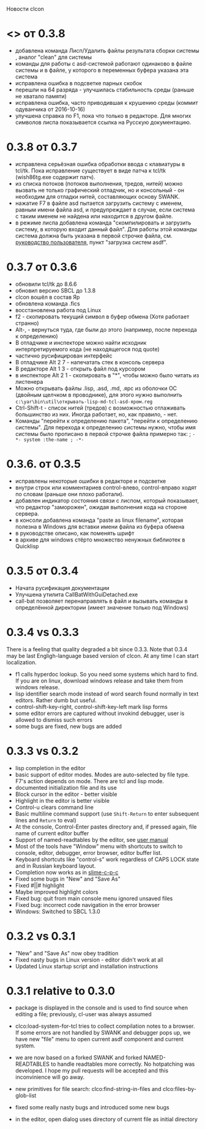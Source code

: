 Новости clcon 

<<TRUNK>> от 0.3.8
=======
- добавлена команда Лисп/Удалить файлы результата сборки системы , аналог "clean" для системы
- команды для работы с asd-системой работают одинаково в файле системы и в файле, у которого в переменных буфера указана эта система
- исправлена ошибка в подсветке парных скобок
- перешли на 64 разряда - улучшилась стабильность среды (раньше не хватало памяти)
- исправлена ошибка, часто приводившая к крушению среды (коммит одуванчика от 2016-10-16)
- улучшена справка по F1, пока что только в редакторе. Для многих символов лиспа показывается ссылка на Русскую документацию. 

0.3.8 от 0.3.7
=====
- исправлена серьёзная ошибка обработки ввода с клавиатуры в tcl/tk. Пока исправление существует в виде патча к tcl/tk (wish86tg.exe содержит патч). 
- из списка потоков (потоков выполнения, тредов, нитей) можно вызвать не только графический отладчик, но и консольный - он необходим для отладки нитей, составляющих основу SWANK. 
- нажатие F7 в файле asd пытается загрузить систему с именем, равным имени файла asd, и предупреждает в случае, если система с таким именем не найдена или находится в другом файле. 
- в режиме лиспа добавлена команда "скомпилировать и загрузить систему, в которую входит данный файл". Для работы этой команды система должна быть указана в первой строчке файла, см. [руководство пользователя](user-manual.md), пункт "загрузка систем asdf". 

0.3.7 от 0.3.6
=====
- обновили tcl/tk до 8.6.6
- обновил версию SBCL до 1.3.8
- clcon вошёл в состав Яр
- обновлена команда .fics
- восстановлена работа под Linux
- f2 - скопировать текущий символ в буфер обмена (Хотя работает странно)
- Alt-, - вернуться туда, где были до этого (например, после перехода к определению)
- В отладчике и инспекторе можно найти исходник интерпретируемого кода (не находящегося под quote)
- частично русифицирован интерфейс
- В отладчике Alt 2 7 - напечатать стек в консоль сервера
- В редакторе Alt 1 3 - открыть файл под курсором
- в инспекторе Alt 2 1 - скопировать в "*", чтобы можно было читать из листенера
- Можно открывать файлы .lisp, .asd, .md, .ярс из оболочки ОС (двойным щелчком в проводнике),
 для этого нужно выполнить `c:\yar\bin\util\открывать-lisp-md-tcl-asd-яром.reg`
- Ctrl-Shift-t - список нитей (тредов) с возможностью отлаживать большинство из них. Иногда работает, но, как правило, - нет.
- Команды "перейти к определению пакета", "перейти к определению системы". Для перехода к определению системы нужно, чтобы имя системы было прописано в первой строчке файла примерно так: ; `-*- system :the-name ; -*-`

0.3.6. от 0.3.5
=====
- исправлены некоторые ошибки в редакторе и подсветке
- внутри строк или комментариев control-влево, control-вправо ходят по словам (раньше они плохо работали).
- добавлен индикатор состояния связи с лиспом, который показывает, что редактор "заморожен", ожидая выполнения кода на стороне сервера. 
- в консоли добавлена команда "paste as linux filename", которая полезна в Windows для вставки имени файла из буфера обмена
- в руководстве описано, как поменять шрифт
- в архиве для windows стёрто множество ненужных библиотек в Quicklisp

0.3.5 от 0.3.4
=====
- Начата русификация документации
- Улучшена утилита CallBatWithGuiDetached.exe 
- call-bat позволяет перенаправлять в файл и вызывать команды в определённой директории (имеет значение только под Windows)

0.3.4 vs 0.3.3
=====
There is a feeling that quality degraded a bit since 0.3.3.
Note that 0.3.4 may be last Engligh-language based version of clcon. 
At any time I can start localization. 

- f1 calls hyperdoc lookup. So you need some systems which hard to find. If you are on linux, download windows release and take them from windows release. 
- lisp identifier search mode instead of word search found normally in text editors. Rather dumb but useful.
- control-shift-key-right, control-shift-key-left mark lisp forms
- some editor errors are captured without invokind debugger, user is allowed to dismiss such errors
- some bugs are fixed, new bugs are added


0.3.3 vs 0.3.2
=====
- lisp completion in the editor
- basic support of editor modes. Modes are auto-selected by file type. F7's action
depends on mode. There are tcl and lisp mode. 
- documented initialization file and its use
- Block cursor in the editor - better visible
- Highlight in the editor is better visible
- Control-u clears command line
- Basic multiline command support (use `Shift-Return` to enter subsequent lines and `Return` to eval) 
- At the console, Control-Enter pastes directory and, if pressed again, file name of current editor buffer
- Support of named-readtables by the editor, see [user manual](user-manual.md)
- Most of the tools have "Window" menu with shortcuts to switch to console, editor, debugger, error browser, editor buffer list. 
- Keyboard shortcuts like "control-s" work regardless of CAPS LOCK state and in Russian keyboard layout. 
- Completion now works as in [slime-c-p-c](https://common-lisp.net/project/slime/doc/html/Compound-Completion.html#Compound-Completion)
- Fixed some bugs in "New" and "Save As"
- Fixed #||# highlight
- Maybe improved highlight colors
- Fixed bug: quit from main console menu ignored unsaved files
- Fixed bug: incorrect code navigation in the error browser
- Windows: Switched to SBCL 1.3.0


0.3.2 vs 0.3.1 
=====
- "New" and "Save As" now obey tradition
- Fixed nasty bugs in Linux version - editor didn't work at all
- Updated Linux startup script and installation instructions

0.3.1 relative to 0.3.0
================================
- package is displayed in the console and is used to find source when editing a file; previously, cl-user was always assumed

- clco:load-system-for-tcl tries to collect compilation notes to a browser. If some errors are not handled by SWANK and debugger pops up, we have new "file" menu to open current asdf component and current system. 

- we are now based on a forked SWANK and forked NAMED-READTABLES to handle readtables more correctly.
No hotpatching was developed. I hope my pull requests
will be accepted and this inconvinience will go away.

- new primitives for file search: clco:find-string-in-files
and clco:files-by-glob-list

- fixed some really nasty bugs and introduced some new bugs 

- in the editor, open dialog uses directory of current file as initial directory

